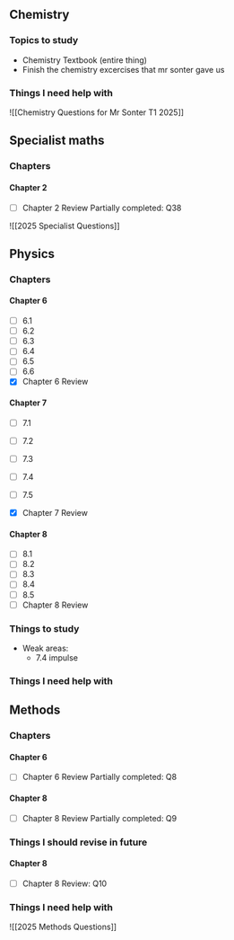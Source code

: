 
## Chemistry
### Topics to study
- Chemistry Textbook (entire thing)
- Finish the chemistry excercises that mr sonter gave us 
### Things I need help with
![[Chemistry Questions for Mr Sonter T1 2025]]


## Specialist maths

### Chapters
#### Chapter 2
- [ ] Chapter 2 Review
	Partially completed: Q38



![[2025 Specialist Questions]]






## Physics
### Chapters
#### Chapter 6 
- [ ] 6.1
- [ ] 6.2
- [ ] 6.3
- [ ] 6.4
- [ ] 6.5
- [ ] 6.6
- [x] Chapter 6 Review
#### Chapter 7
- [ ] 7.1
- [ ] 7.2
- [ ] 7.3
- [ ] 7.4
- [ ] 7.5
- [x] Chapter 7 Review


#### Chapter 8
- [ ] 8.1
- [ ] 8.2
- [ ] 8.3
- [ ] 8.4
- [ ] 8.5
- [ ] Chapter 8 Review
### Things to study

- Weak areas:
	- 7.4 impulse


### Things I need help with




## Methods
### Chapters
#### Chapter 6
- [ ] Chapter 6 Review
	Partially completed: Q8

#### Chapter 8
- [ ] Chapter 8 Review
	Partially completed: Q9

### Things I should revise in future
#### Chapter 8
- [ ] Chapter 8 Review: Q10


### Things I need help with

![[2025 Methods Questions]]